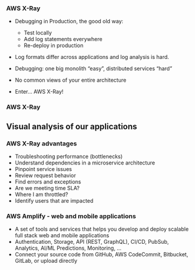 ### AWS X-Ray
- Debugging in Production, the good old way:
    - Test locally
    - Add log statements everywhere
    - Re-deploy in production
- Log formats differ across applications and log analysis is hard.
- Debugging: one big monolith “easy”, distributed services “hard”
- No common views of your entire architecture

- Enter… AWS X-Ray!

### AWS X-Ray
## Visual analysis of our applications

### AWS X-Ray advantages
- Troubleshooting performance (bottlenecks)
- Understand dependencies in a microservice architecture
- Pinpoint service issues
- Review request behavior
- Find errors and exceptions
- Are we meeting time SLA?
- Where I am throttled?
- Identify users that are impacted

### AWS Amplify - web and mobile applications
- A set of tools and services that helps you develop and deploy scalable full stack web and mobile applications
- Authentication, Storage, API (REST, GraphQL), CI/CD, PubSub, Analytics, AI/ML Predictions, Monitoring, …
- Connect your source code from GitHub, AWS CodeCommit, Bitbucket, GitLab, or upload directly